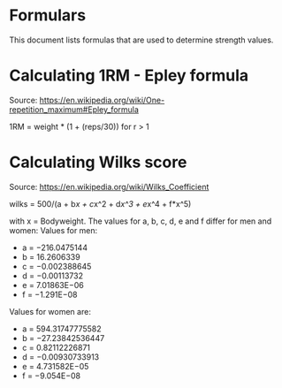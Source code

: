# Formulars

This document lists formulas that are used to determine strength values.

# Calculating 1RM - Epley formula

Source: https://en.wikipedia.org/wiki/One-repetition_maximum#Epley_formula

1RM = weight * (1 + (reps/30)) for r > 1

# Calculating Wilks score

Source: https://en.wikipedia.org/wiki/Wilks_Coefficient

wilks = 500/(a + b*x + c*x^2 + d*x^3 + e*x^4 + f*x^5)

with x = Bodyweight. The values for a, b, c, d, e and f differ for men and women:
Values for men:
* a = −216.0475144
* b = 16.2606339
* c = −0.002388645
* d = −0.00113732
* e = 7.01863E−06
* f = −1.291E−08

Values for women are:
* a = 594.31747775582
* b = −27.23842536447
* c = 0.82112226871
* d = −0.00930733913
* e = 4.731582E−05
* f = −9.054E−08
